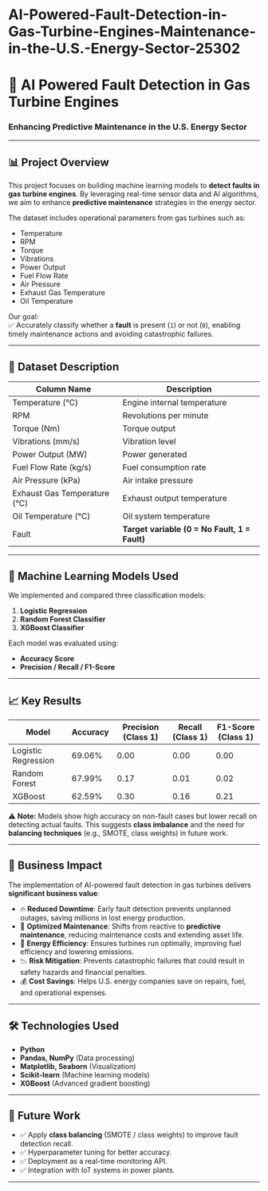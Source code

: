 # AI-Powered-Fault-Detection-in-Gas-Turbine-Engines-Maintenance-in-the-U.S.-Energy-Sector-25302
# 🚀 AI Powered Fault Detection in Gas Turbine Engines  
### Enhancing Predictive Maintenance in the U.S. Energy Sector

---

## 📊 Project Overview

This project focuses on building machine learning models to **detect faults in gas turbine engines**. By leveraging real-time sensor data and AI algorithms, we aim to enhance **predictive maintenance** strategies in the energy sector.  

The dataset includes operational parameters from gas turbines such as:
- Temperature
- RPM
- Torque
- Vibrations
- Power Output
- Fuel Flow Rate
- Air Pressure
- Exhaust Gas Temperature
- Oil Temperature

Our goal:  
✅ Accurately classify whether a **fault** is present (`1`) or not (`0`), enabling timely maintenance actions and avoiding catastrophic failures.

---

## 🔬 Dataset Description

| Column Name                  | Description                     |
| ---------------------------- | -------------------------------- |
| Temperature (°C)              | Engine internal temperature      |
| RPM                           | Revolutions per minute           |
| Torque (Nm)                   | Torque output                    |
| Vibrations (mm/s)             | Vibration level                  |
| Power Output (MW)             | Power generated                  |
| Fuel Flow Rate (kg/s)         | Fuel consumption rate            |
| Air Pressure (kPa)            | Air intake pressure              |
| Exhaust Gas Temperature (°C)  | Exhaust output temperature       |
| Oil Temperature (°C)          | Oil system temperature           |
| Fault                         | **Target variable (0 = No Fault, 1 = Fault)** |

---

## 🤖 Machine Learning Models Used

We implemented and compared three classification models:

1. **Logistic Regression**
2. **Random Forest Classifier**
3. **XGBoost Classifier**

Each model was evaluated using:
- **Accuracy Score**
- **Precision / Recall / F1-Score**

---

## 📈 Key Results

| Model               | Accuracy  | Precision (Class 1) | Recall (Class 1) | F1-Score (Class 1) |
| ------------------- | --------- | ------------------ | --------------- | ----------------- |
| Logistic Regression | 69.06%    | 0.00               | 0.00            | 0.00              |
| Random Forest       | 67.99%    | 0.17               | 0.01            | 0.02              |
| XGBoost             | 62.59%    | 0.30               | 0.16            | 0.21              |

⚠️ **Note:** Models show high accuracy on non-fault cases but lower recall on detecting actual faults. This suggests **class imbalance** and the need for **balancing techniques** (e.g., SMOTE, class weights) in future work.

---

## 🚀 Business Impact

The implementation of AI-powered fault detection in gas turbines delivers **significant business value**:

- 🔥 **Reduced Downtime**: Early fault detection prevents unplanned outages, saving millions in lost energy production.
- 🔧 **Optimized Maintenance**: Shifts from reactive to **predictive maintenance**, reducing maintenance costs and extending asset life.
- 🌱 **Energy Efficiency**: Ensures turbines run optimally, improving fuel efficiency and lowering emissions.
- 📉 **Risk Mitigation**: Prevents catastrophic failures that could result in safety hazards and financial penalties.
- 💰 **Cost Savings**: Helps U.S. energy companies save on repairs, fuel, and operational expenses.

---

## 🛠️ Technologies Used

- **Python**
- **Pandas, NumPy** (Data processing)
- **Matplotlib, Seaborn** (Visualization)
- **Scikit-learn** (Machine learning models)
- **XGBoost** (Advanced gradient boosting)

---

## 💪 Future Work

- ✅ Apply **class balancing** (SMOTE / class weights) to improve fault detection recall.
- ✅ Hyperparameter tuning for better accuracy.
- ✅ Deployment as a real-time monitoring API.
- ✅ Integration with IoT systems in power plants.

---


